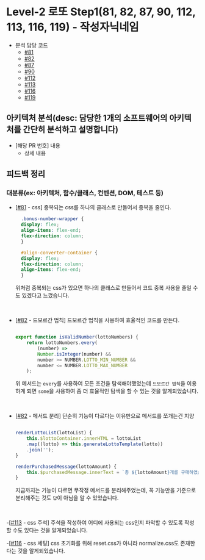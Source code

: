 # Level-2 로또 Step1(81, 82, 87, 90, 112, 113, 116, 119) - 작성자닉네임
- 분석 담당 코드
    - [#81](https://github.com/woowacourse/javascript-lotto/pull/81)
    - [#82](https://github.com/woowacourse/javascript-lotto/pull/82)
    - [#87](https://github.com/woowacourse/javascript-lotto/pull/87)
    - [#90](https://github.com/woowacourse/javascript-lotto/pull/90)
    - [#112](https://github.com/woowacourse/javascript-lotto/pull/112)
    - [#113](https://github.com/woowacourse/javascript-lotto/pull/113)
    - [#116](https://github.com/woowacourse/javascript-lotto/pull/116)
    - [#119](https://github.com/woowacourse/javascript-lotto/pull/119)



## 아키텍처 분석(desc: 담당한 1개의 소프트웨어의 아키텍처를 간단히 분석하고 설명합니다)
- [해당 PR 번호] 내용
    - 상세 내용

## 피드백 정리
### 대분류(ex: 아키텍처, 함수/클래스, 컨벤션, DOM, 테스트 등)
- [[#81](https://github.com/woowacourse/javascript-lotto/pull/81#discussion_r814068248) - css] 중복되는 css를 하나의 클래스로 만들어서 중복을 줄인다.
  ```css
    .bonus-number-wrapper {
    display: flex;
    align-items: flex-end;
    flex-direction: column;
    }

    #align-converter-container {
    display: flex;
    flex-direction: column;
    align-items: flex-end;
    }
  ```
  
  위처럼 중복되는 css가 있으면 하나의 클래스로 만들어서 코드 중복 사용을 줄일 수도 있겠다고 느꼈습니다.

<br>

- [[#82](https://github.com/woowacourse/javascript-lotto/pull/82/files/b4f543c1072422b932f3a57e9e2cea989732fd01#r813912754) - 드모르간 법칙] 드모르간 법칙을 사용하여 효율적인 코드를 만든다.

    ```javascript

    export function isValidNumber(lottoNumbers) {
        return lottoNumbers.every(
            (number) =>
            Number.isInteger(number) &&
            number >= NUMBER.LOTTO_MIN_NUMBER &&
            number <= NUMBER.LOTTO_MAX_NUMBER
        );

    ```

    위 메서드는 `every`를 사용하여 모든 조건을 탐색해야했었는데 `드모르간 법칙`을 이용하게 되면 `some`을 사용하여 좀 더 효율적인 탐색을 할 수 있는 것을 알게되었습니다.

<br>

- [[#82](https://github.com/woowacourse/javascript-lotto/pull/82/files/b4f543c1072422b932f3a57e9e2cea989732fd01#r813916377) - 메서드 분리] 단순히 기능이 다르다는 이유만으로 메서드를 쪼개는건 지양

    ```javascript

    renderLottoList(lottoList) {
        this.$lottoContainer.innerHTML = lottoList
        .map((lotto) => this.generateLottoTemplate(lotto))
        .join('');
    } 

    renderPurchasedMessage(lottoAmount) {
        this.$purchasedMessage.innerText = `총 ${lottoAmount}개를 구매하였습니다.`;
    }

    ```

    지금까지는 기능이 다르면 무작정 메서드를 분리해주었는데, 꼭 기능만을 기준으로 분리해주는 것도 `답`이 아님을 알 수 있었습니다.

<br>


-[[#113](https://github.com/woowacourse/javascript-lotto/pull/113#discussion_r814420062) - css 주석] 주석을 작성하여 어디에 사용되는 css인지 파악할 수 있도록 작성할 수도 있다는 것을 알게되었습니다.

-[[#116](https://github.com/woowacourse/javascript-lotto/pull/116#discussion_r815274010) - css 세팅] css 초기화를 위해 reset.css가 아니라 normalize.css도 존재한다는 것을 알게되었습니다.


